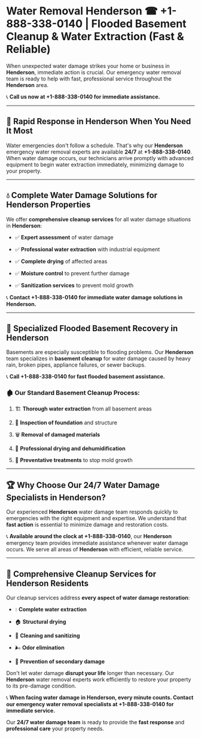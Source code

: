 # Water Removal Henderson ☎ +1-888-338-0140 | Flooded Basement Cleanup & Water Extraction (Fast & Reliable)

When unexpected water damage strikes your home or business in **Henderson**, immediate action is crucial. Our emergency water removal team is ready to help with fast, professional service throughout the **Henderson** area. 

📞 **Call us now at +1-888-338-0140 for immediate assistance.**
---
## 🚀 Rapid Response in Henderson When You Need It Most
Water emergencies don't follow a schedule. That's why our **Henderson** emergency water removal experts are available **24/7** at **+1-888-338-0140**. When water damage occurs, our technicians arrive promptly with advanced equipment to begin water extraction immediately, minimizing damage to your property.
---
## 💧 Complete Water Damage Solutions for Henderson Properties
We offer **comprehensive cleanup services** for all water damage situations in **Henderson**:
- ✅ **Expert assessment** of water damage  
- ✅ **Professional water extraction** with industrial equipment  
- ✅ **Complete drying** of affected areas  
- ✅ **Moisture control** to prevent further damage  
- ✅ **Sanitization services** to prevent mold growth  
📞 **Contact +1-888-338-0140 for immediate water damage solutions in Henderson.**
---
## 🌊 Specialized Flooded Basement Recovery in Henderson
Basements are especially susceptible to flooding problems. Our **Henderson** team specializes in **basement cleanup** for water damage caused by heavy rain, broken pipes, appliance failures, or sewer backups. 
📞 **Call +1-888-338-0140 for fast flooded basement assistance.**
### 🏚️ Our Standard Basement Cleanup Process:
1. 🏗️ **Thorough water extraction** from all basement areas  
2. 🔎 **Inspection of foundation** and structure  
3. 🗑️ **Removal of damaged materials**  
4. 💨 **Professional drying and dehumidification**  
5. 🚫 **Preventative treatments** to stop mold growth  
---
## 🏆 Why Choose Our 24/7 Water Damage Specialists in Henderson?
Our experienced **Henderson** water damage team responds quickly to emergencies with the right equipment and expertise. We understand that **fast action** is essential to minimize damage and restoration costs.
📞 **Available around the clock at +1-888-338-0140**, our **Henderson** emergency team provides immediate assistance whenever water damage occurs. We serve all areas of **Henderson** with efficient, reliable service.
---
## 🧹 Comprehensive Cleanup Services for Henderson Residents
Our cleanup services address **every aspect of water damage restoration**:
- 💧 **Complete water extraction**  
- 🏠 **Structural drying**  
- 🧼 **Cleaning and sanitizing**  
- 🌬️ **Odor elimination**  
- 🚫 **Prevention of secondary damage**  
Don't let water damage **disrupt your life** longer than necessary. Our **Henderson** water removal experts work efficiently to restore your property to its pre-damage condition.
📞 **When facing water damage in Henderson, every minute counts. Contact our emergency water removal specialists at +1-888-338-0140 for immediate service.**
Our **24/7 water damage team** is ready to provide the **fast response** and **professional care** your property needs.
